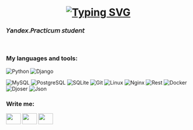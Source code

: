 <h1 align="center"><a href="https://git.io/typing-svg"><img src="https://readme-typing-svg.herokuapp.com?font=Fira+Code&size=18&pause=1000&center=true&width=435&lines=Hi+everyone++I'm+Denis%F0%9F%91%8B+Python+Developer" alt="Typing SVG" /></a> 
<h3 align="left">𝘠𝘢𝘯𝘥𝘦𝘹.𝘗𝘳𝘢𝘤𝘵𝘪𝘤𝘶𝘮 𝘴𝘵𝘶𝘥𝘦𝘯𝘵</h3>

<br>

### My languages and tools:

![Python](https://img.shields.io/badge/-Python-cccf19??style=for-the-badge&logo=python)
![Django](https://img.shields.io/badge/-Django-067d20??style=for-the-badge&logo=Django)

![MySQL](https://img.shields.io/badge/-MySQL-E3A9BE??style=for-the-badge&logo=MySQL)
![PostgreSQL](https://img.shields.io/badge/-PostgreSQL-EFAF8C??style=for-the-badge&logo=PostgreSQL)
![SQLite](https://img.shields.io/badge/-SQLite-2A8D9C??style=for-the-badge&logo=SQLite)
![Git](https://img.shields.io/badge/-Git-2A8D9C??style=for-the-badge&logo=Git)
![Linux](https://img.shields.io/badge/-Linux-CD5700??style=for-the-badge&logo=Linux)
![Nginx](https://img.shields.io/badge/-Nginx-6600FF??style=for-the-badge&logo=Nginx)
![Rest](https://img.shields.io/badge/-REST-006B3C??style=for-the-badge&logo=Rest)
![Docker](https://img.shields.io/badge/-Docker-FF9218??style=for-the-badge&logo=Docker)
![Djoser](https://img.shields.io/badge/-Djoser-D53E07??style=for-the-badge&logo=Djoser)
![Json](https://img.shields.io/badge/-JsonAPI-4E3B31??style=for-the-badge&logo=Json)


<h3 align="left">Write me:</h3>
<p align="left">
<a href="https://t.me/Nononame321" target="blank"><img align="center" src="https://cdn.jsdelivr.net/npm/simple-icons@3.0.1/icons/telegram.svg" alt="" height="30" width="40" /></a>
<a href="https://www.linkedin.com/in/denyacore/" target="blank"><img align="center" src="https://cdn.jsdelivr.net/npm/simple-icons@3.0.1/icons/linkedin.svg" alt="" height="30" width="40" /></a>
<a href="https://career.habr.com/denyacore1" target="blank"><img align="center" src="https://cdn.jsdelivr.net/npm/simple-icons@3.0.1/icons/habr.svg" alt="" height="30" width="40" /></a>
</p>









<!--
**Denyacore/Denyacore** is a ✨ _special_ ✨ repository because its `README.md` (this file) appears on your GitHub profile.

Here are some ideas to get you started:

- 🔭 I’m currently working on ...
- 🌱 I’m currently learning ...
- 👯 I’m looking to collaborate on ...
- 🤔 I’m looking for help with ...
- 💬 Ask me about ...
- 📫 How to reach me: ...
- 😄 Pronouns: ...
- ⚡ Fun fact: ...
-->
